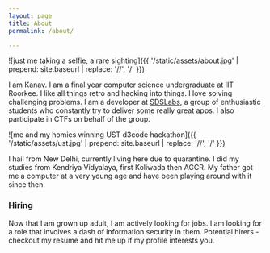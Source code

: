 ```yaml
---
layout: page
title: About
permalink: /about/

---
```


![just me taking a selfie, a rare sighting]({{ '/static/assets/about.jpg' | prepend: site.baseurl | replace: '//', '/' }})

I am Kanav. I am a final year computer science undergraduate at IIT Roorkee. I like all things retro and hacking into things. I love solving challenging problems. I am a developer at [SDSLabs](https://sdslabs.co), a group of enthusiastic students who constantly try to deliver some really great apps. I also participate in CTFs on behalf of the group.

![me and my homies winning UST d3code hackathon]({{ '/static/assets/ust.jpg' | prepend: site.baseurl | replace: '//', '/' }})

I hail from New Delhi, currently living here due to quarantine. I did my studies from Kendriya Vidyalaya, first Koliwada then AGCR. My father got me a computer at a very young age and have been playing around with it since then.

### Hiring

Now that I am grown up adult, I am actively looking for jobs. I am looking for a role that involves a dash of information security in them. Potential hirers - checkout my resume and hit me up if my profile interests you.
